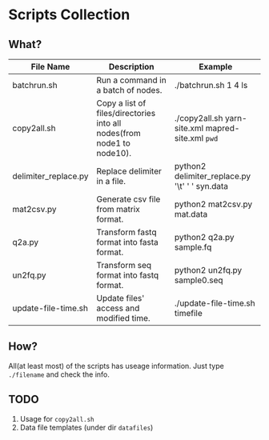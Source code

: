 # Scripts Collection

## What?

| File Name | Description | Example |
| ------ | ------ | ------ |
| batchrun.sh | Run a command in a batch of nodes. | ./batchrun.sh 1 4 ls |
| copy2all.sh | Copy a list of files/directories into all nodes(from node1 to node10). | ./copy2all.sh yarn-site.xml mapred-site.xml `pwd` |
| delimiter_replace.py | Replace delimiter in a file. | python2 delimiter_replace.py '\t' ' ' syn.data |
| mat2csv.py | Generate csv file from matrix format. | python2 mat2csv.py mat.data |
| q2a.py | Transform fastq format into fasta format. | python2 q2a.py sample.fq |
| un2fq.py | Transform seq format into fastq format. | python2 un2fq.py sample0.seq |
| update-file-time.sh | Update files' access and modified time. | ./update-file-time.sh timefile |


## How?

All(at least most) of the scripts has useage information. Just type ```./filename``` and check the info.

## TODO

1. Usage for ```copy2all.sh```
2. Data file templates (under dir ```datafiles```)